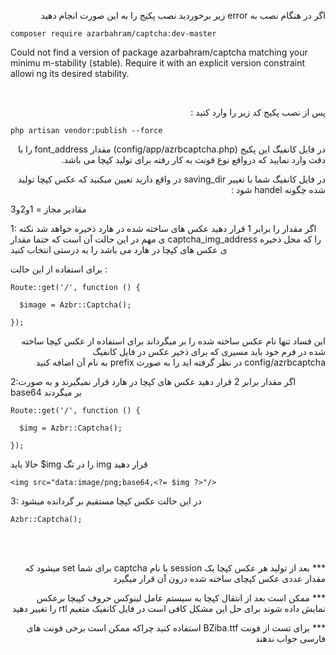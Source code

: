 
<p style="text-align:right;direction:rtl;">
اگر در هنگام نصب به  error زیر برخوردید نصب پکیج را به این صورت انجام دهید

```
composer require azarbahram/captcha:dev-master
```

</p>
 <p>
 Could not find a version of package azarbahram/captcha matching your minimu  
  m-stability (stable). Require it with an explicit version constraint allowi  
  ng its desired stability.
</p>

‍‍‍‍‍‍



<p style="text-align:right;direction:rtl;">
پس از نصب پکیج کد زیر را وارد کنید :

```
php artisan vendor:publish --force
```

</p>

<p style="text-align:right;direction:rtl;">
 در فایل کانفیگ این پکیج (config/app/azrbcaptcha.php) مقدار font_address را با دقت وارد نمایید که درواقع نوع فونت به کار رفته برای تولید کپچا می باشد.
</p>


<p style="text-align:right;direction:rtl;">
در فایل کانفیگ شما با تغییر saving_dir در واقع دارید تعیین میکنید که عکس کپچا تولید شده چگونه handel شود :

مقادیر مجاز = 1و2و3
</p>

<p style="text-align:right;direction:rtl;">

1: اگر مقدار را برابر 1 قرار دهید عکس های ساخته شده در هارد ذخیره خواهد شد 
نکته ی مهم در این حالت آن است که حتما مقدار captcha_img_address را که محل ذخیره ی عکس های کپچا در هارد می باشد را به درستی انتخاب کنید

برای استفاده از این حالت :
</p>

```
Route::get('/', function () {
 
  $image = Azbr::Captcha();

});
```

<p style="text-align:right;direction:rtl;">
این فساد تنها نام عکس ساخته شده را بر میگرداند برای استفاده از عکس کپچا ساخته شده در فرم خود باید مسیری که برای ذخیر عکس در فایل کانفیگ config/azrbcaptcha در نظر گرفته اید را به صورت prefix به نام آن اضافه کنید
</p>


<p style="text-align:right;direction:rtl;">

2:اگر مقدار برابر 2 قرار دهید عکس های کپچا در هارد قرار نمیگیرند و به صورت base64 بر میگردند

</p>

```
Route::get('/', function () {

  $img = Azbr::Captcha();   
   
});
```

<p style="text-align:right;direction:rtl;">

حالا باید $img  را در تگ img  قرار دهید 

</p>

```
<img src="data:image/png;base64,<?= $img ?>"/>
```



<p style="text-align:right;direction:rtl;">

3: در این حالت عکس کپچا مستقیم بر گردانده میشود

</p>

```
Azbr::Captcha();
```

<br/><br/>
<p style="text-align:right;direction:rtl;">***
بعد از تولید هر عکس کپچا یک session با نام captcha برای شما set میشود که مقدار عددی عکس کپچای ساخته شده درون آن قرار میگیرد
</p>

<p style="text-align:right;direction:rtl;">***
ممکن است بعد از انتقال کپچا به سیستم عامل لینوکس حروف کپیچا برعکس نمایش داده شوند برای حل این مشکل کافی است در فایل کانفیک متغیم rtl را تغییر دهید
</p>

<p style="text-align:right;direction:rtl;">***
برای تست از فونت BZiba.ttf استفاده کنید چراکه ممکن است برخی فونت های فارسی جواب ندهند
</p>